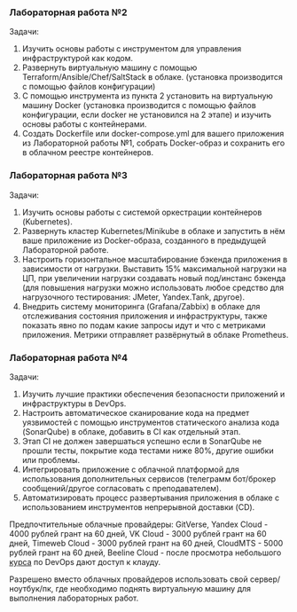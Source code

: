 ### Лабораторная работа №2
Задачи:
1. Изучить основы работы с инструментом для управления инфраструктурой как кодом.
2. Развернуть виртуальную машину с помощью Terraform/Ansible/Chef/SaltStack в облаке. (установка производится с помощью файлов конфигурации)
3. С помощью инструмента из пункта 2 установить на виртуальную машину Docker (установка производится с помощью файлов конфигурации, если docker не установился на 2 этапе) и изучить основы работы с контейнерами.
4. Создать Dockerfile или docker-compose.yml для вашего приложения из Лабораторной работы №1, собрать Docker-образ и сохранить его в облачном реестре контейнеров.

### Лабораторная работа №3
Задачи:
1. Изучить основы работы с системой оркестрации контейнеров (Kubernetes).
2. Развернуть кластер Kubernetes/Minikube в облаке и запустить в нём ваше приложение из Docker-образа, созданного в предыдущей Лабораторной работе.
3. Настроить горизонтальное масштабирование бэкенда приложения в зависимости от нагрузки. Выставить 15% максимальной нагрузки на ЦП, при увеличении нагрузки создавать новый под/инстанс бэкенда (для повышения нагрузки можно использовать любое средство для нагрузочного тестирования: JMeter, Yandex.Tank, другое).
4. Внедрить систему мониторинга (Grafana/Zabbix) в облаке для отслеживания состояния приложения и инфраструктуры, также показать явно по подам какие запросы идут и что с метриками приложения. Метрики отправляет развёрнутый в облаке Prometheus.

### Лабораторная работа №4
Задачи:
1. Изучить лучшие практики обеспечения безопасности приложений и инфраструктуры в DevOps.
2. Настроить автоматическое сканирование кода на предмет уязвимостей с помощью инструментов статического анализа кода (SonarQube) в облаке, добавить в CI как отдельный этап.
3. Этап CI не должен завершаться успешно если в SonarQube не прошли тесты, покрытие кода тестами ниже 80%, другие ошибки или проблемы.
4. Интегрировать приложение с облачной платформой для использования дополнительных сервисов (телеграмм бот/брокер сообщений/другое согласовать с преподавателем).
5. Автоматизировать процесс развертывания приложения в облаке с использованием инструментов непрерывной доставки (CD).

Предпочтительные облачные провайдеры: GitVerse, Yandex Cloud - 4000 рублей грант на 60 дней, VK Cloud - 3000 рублей грант на 60 дней, Timeweb Cloud - 3000 рублей грант на 60 дней, CloudMTS - 5000 рублей грант на 60 дней, Beeline Cloud - после просмотра небольшого [курса](https://cloud.beeline.ru/devopscloud/) по DevOps дают доступ к клауду.

Разрешено вместо облачных провайдеров использовать свой сервер/ноутбук/пк, где необходимо поднять виртуальную машину для выполнения лабораторных работ.

